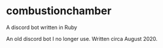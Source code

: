 # combustionchamber
A discord bot written in Ruby

An old discord bot I no longer use. Written circa August 2020.
